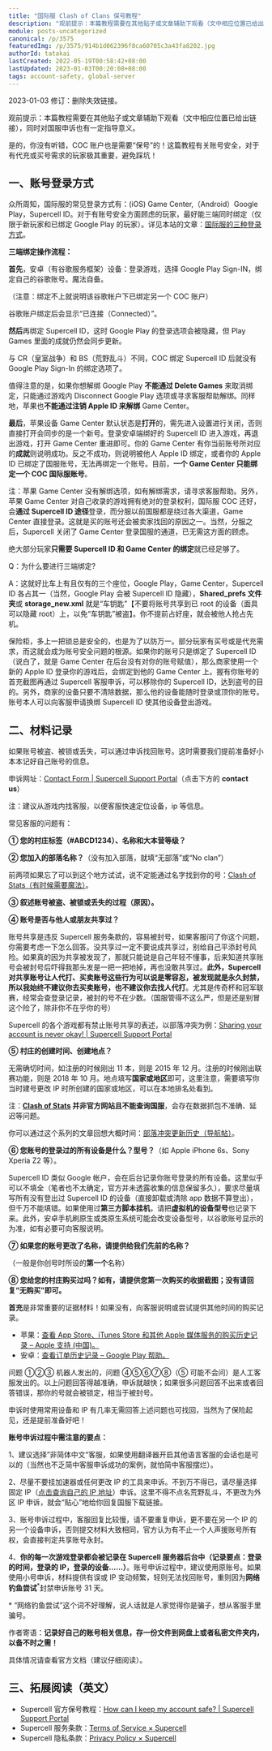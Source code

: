 ```yaml
---
title: "国际服 Clash of Clans 保号教程"
description: "观前提示：本篇教程需要在其他贴子或文章辅助下观看（文中相应位置已给出链接），同时对国服申诉也有一定指导意义。是的，你没有听错，COC 账户也是需要”保号”的！这篇教程有关账号安全，对于有代充或买号需求的玩家极其重要，避免踩坑！"
module: posts-uncategorized
canonical: /p/3575
featuredImg: /p/3575/914b1d062396f8ca60705c3a43fa8202.jpg
authorId: tatakai
lastCreated: 2022-05-19T00:58:42+08:00
lastUpdated: 2023-01-03T00:20:08+08:00
tags: account-safety, global-server
---
```


<PostHistory>
2023-01-03 修订：删除失效链接。
</PostHistory>

观前提示：本篇教程需要在其他贴子或文章辅助下观看（文中相应位置已给出链接），同时对国服申诉也有一定指导意义。

是的，你没有听错，COC 账户也是需要“保号”的！这篇教程有关账号安全，对于有代充或买号需求的玩家极其重要，避免踩坑！

## 一、账号登录方式

众所周知，国际服的常见登录方式有：(iOS) Game Center,（Android）Google Play，Supercell ID。对于有账号安全方面顾虑的玩家，最好能三端同时绑定（仅限于新玩家和已绑定 Google Play 的玩家）。详见本站的文章：[国际服的三种登录方式](/p/3114)。

**三端绑定操作流程：**

**首先**，安卓（有谷歌服务框架）设备：登录游戏，选择 Google Play Sign-IN，绑定自己的谷歌账号。魔法自备。

<Pic src="/p/3575/914b1d062396f8ca60705c3a43fa8202.jpg" width="780" height="570" alt="" />

（注意：绑定不上就说明该谷歌帐户下已绑定另一个 COC 账户）

谷歌账户绑定后会显示“已连接（Connected）”。

**然后**再绑定 Supercell ID，这时 Google Play 的登录选项会被隐藏，但 Play Games 里面的成就仍然会同步更新。

与 CR（皇室战争）和 BS（荒野乱斗）不同，COC 绑定 Supercell ID 后就没有 Google Play Sign-In 的绑定选项了。

<Pic src="/p/3575/ee447c5af4b1972f653994ff9d217ad0.png" width="960" height="432" caption="Supercell ID 登录图" alt="" />

值得注意的是，如果你想解绑 Google Play **不能通过 Delete Games** 来取消绑定，只能通过游戏内 Disconnect Google Play 选项或寻求客服帮助解绑。同样地，苹果也**不能通过注销 Apple ID 来解绑** Game Center。

<Pic src="/p/3575/3a10520fb82aa36dae99d681d7b0dfdb.png" width="892" height="960" alt="" />

**最后**，苹果设备 Game Center 默认状态是**打开**的，需先进入设置进行关闭，否则直接打开会同步的是一个新号。登录安卓端绑好的 Supercell ID 进入游戏，再退出游戏，打开 Game Center 重进即可。你的 Game Center 有你当前账号所对应的**成就**则说明成功。反之不成功，则说明被他人 Apple ID 绑定，或者你的 Apple ID 已绑定了国服账号，无法再绑定一个账号。目前，**一个 Game Center 只能绑定一个 COC 国际服账号**。

<Pic src="/p/3575/2ea76b3cec54a11c9970c7b547af7604.png" width="501" height="576" alt="" />

注：苹果 Game Center 没有解绑选项，如有解绑需求，请寻求客服帮助。另外，苹果 Game Center 对自己收录的游戏拥有绝对的登录权利，国际服 COC 还好，会**通过 Supercell ID 途径**登录，而分服以前国服都是绕过各大渠道，Game Center 直接登录。这就是买的账号还会被卖家找回的原因之一。当然，分服之后，Supercell 关闭了 Game Center 登录国服的通道，已无需这方面的顾虑。

绝大部分玩家**只需要 Supercell ID 和 Game Center 的绑定**就已经足够了。

<Pic src="/p/3575/1d93c085e9e4fd014669c0f8772d8a2a.png" width="1366" height="487" caption="国际服 COC 登录渠道示意图，storage.xml 这里应为 storage_new.xml" alt="" />

Q：为什么要进行三端绑定?

A：这就好比车上有且仅有的三个座位，Google Play，Game Center，Supercell ID 各占其一（当然，Google Play 会被 Supercell ID 隐藏），**Shared_prefs 文件夹**或 **storage_new.xml** 就是“车钥匙”【不要将账号共享到已 root 的设备（面具可以隐藏 root）上，以免“车钥匙”被盗】。你不提前占好座，就会被他人抢占先机。

保险柜，多上一把锁总是安全的，也是为了以防万一。部分玩家有买号或是代充需求，而这就会成为账号安全问题的根源。如果你的账号只是绑定了 Supercell ID（说白了，就是 Game Center 在后台没有对你的账号赋值），那么商家使用一个新的 Apple ID 登录你的游戏后，会绑定到他的 Game Center 上。握有你账号的首充截图再通过 Supercell 客服申诉，可以移除你的 Supercell ID，达到盗号的目的。另外，商家的设备只要不清除数据，那么他的设备能随时登录或顶你的账号。账号本人可以向客服申请换绑 Supercell ID 使其他设备登出游戏。

## 二、材料记录

如果账号被盗、被锁或丢失，可以通过申诉找回账号。这时需要我们提前准备好小本本记好自己账号的信息。

申诉网址：[Contact Form | Supercell Support Portal](https://help.supercellsupport.com/clash-of-clans/en/articles/contact-form.html)（点击下方的 **contact us**）

注：建议从游戏内找客服，以便客服快速定位设备，ip 等信息。

常见客服的问题有：

<Pic src="/p/3575/df15ee193b82b201a858fbefd3e815c4.jpg" width="450" height="768" alt="" />

**① 您的村庄标签（#ABCD1234）、名称和大本营等级？**

**② 您加入的部落名称？**（没有加入部落，就填“无部落”或“No clan”）

前两项如果忘了可以到这个地方试试，说不定能通过名字找到你的号：[Clash of Stats（有时候需要魔法）](https://www.clashofstats.com/cn)。

**③ 叙述账号被盗、被锁或丢失的过程（原因）。**

**④ 账号是否与他人或朋友共享过？**

账号共享是违反 Supercell 服务条款的，容易被封号，如果客服问了你这个问题，你需要考虑一下怎么回答。没共享过一定不要说成共享过，别给自己平添封号风险。如果真的因为共享被发现了，那就只能说是自己年轻不懂事，后来知道共享账号会被封号后吓得我那头发是一把一把地掉，再也没敢共享过。**此外，Supercell 对共享账号让人代打、买卖账号这些行为可以说是零容忍，被发现就是永久封禁，所以我始终不建议你去买卖账号，也不建议你去找人代打**。尤其是传奇杯和冠军联赛，经常会查登录记录，被封的号不在少数。（国服管得不这么严，但是还是别冒这个险了，除非你不在乎你的号）

Supercell 的各个游戏都有禁止账号共享的表述，以部落冲突为例：[Sharing your account is never okay! | Supercell Support Portal](https://help.supercellsupport.com/clash-of-clans/en/articles/sharing-your-account-is-never-ok.html)

**⑤ 村庄的创建时间、创建地点？**

无需确切时间，如注册的时候刚出 11 本，则是 2015 年 12 月。注册的时候刚出联赛功能，则是 2018 年 10 月。地点填写**国家或地区**即可，这里注意，需要填写你当时建号更改 IP 时所创建的国家或地区，可以在本地排名处看到。

注：**[Clash of Stats](https://www.clashofstats.com/cn) 并非官方网站且不能查询国服**，会存在数据抓包不准确、延迟等问题。

你可以通过这个系列的文章回想大概时间：[部落冲突更新历史（导航帖）](/p/1384)。

**⑥ 您账号的登录过的所有设备是什么？型号？**（如 Apple iPhone 6s、Sony Xperia Z2 等）。

Supercell ID 类似 Google 帐户，会在后台记录你账号登录的所有设备。这里似乎可以不填全（笔者也不太确定，官方并未透露收集的信息保留多久），要求尽量填写所有没有登出过 Supercell ID 的设备（直接卸载或清除 app 数据不算登出），但千万不能填错。如果使用过**第三方脚本挂机**，请把**虚拟机的设备型号**也记录下来。此外，安卓手机刷原生或类原生系统可能会改变设备型号，以谷歌账号显示的为准，如有必要可向客服说明。

**⑦ 如果您的账号更改了名称，请提供给我们先前的名称？**

（一般是你创号时所设的**第一个**名称）

**⑧ 您给您的村庄购买过吗？如有，请提供您第一次购买的收据截图；没有请回复“无购买”即可。**

**首充**是非常重要的证据材料！如果没有，向客服说明或尝试提供其他时间的购买记录。

- 苹果：[查看 App Store、iTunes Store 和其他 Apple 媒体服务的购买历史记录 – Apple 支持 (中国)。](https://support.apple.com/zh-cn/HT204088)
- 安卓：[查看订单历史记录 – Google Play 帮助。](https://support.google.com/googleplay/answer/2850369)

问题 ①②③ 机器人发出的，问题 ④⑤⑥⑦⑧（⑤ 可能不会问）是人工客服发出的。以上问题回答得越准确，申诉就越快；如果很多问题回答不出来或者回答错误，那你的号就会被锁定，相当于被封号。

申诉时使用常用设备和 IP 有几率无需回答上述问题也可找回，当然为了保险起见，还是提前准备好吧！

**账号申诉过程中需注意的要点：**

1、建议选择”非简体中文“客服，如果使用翻译器开启其他语言客服的会话也是可以的（当然也不乏简中客服申诉成功的案例，就怕简中客服摆烂）。

2、尽量不要挂加速器或任何更改 IP 的工具来申诉。不到万不得已，请尽量选择固定 IP（[点击查询自己的 IP 地址](http://ip111.cn/)）申诉。这里不得不点名荒野乱斗，不更改为外区 IP 申诉，就会“贴心”地给你回复国服下载链接。

3、账号申诉过程中，客服回复比较慢，请不要重复申诉，更不要在另一个 IP 的另一个设备申诉，否则提交材料大致相同，官方认为有不止一个人声援账号所有权，会直接判定共享账号永封。

4、**你的每一次游戏登录都会被记录在 Supercell 服务器后台中（记录要点：登录的时间，登录的 IP，登录的设备……）**。账号申诉过程中，建议使用原账号。如果使用小号申诉，材料提供有误或 IP 变动频繁，轻则无法找回账号，重则因为**网络钓鱼尝试**<sup>*</sup>封禁申诉账号 31 天。

\* “网络钓鱼尝试”这个词不好理解，说人话就是人家觉得你是骗子，想从客服手里骗号。 

<Pic src="/p/3575/3ad80baf2d37fb6833ebbb7031fd177a.jpg" width="913" height="653" alt="" />

作者寄语：**记录好自己的账号相关信息，存一份文件到网盘上或者私密文件夹内，以备不时之需！**

具体情况请查看官方文档（建议仔细阅读）。

## 三、拓展阅读（英文）

- Supercell 官方保号教程：[How can I keep my account safe? | Supercell Support Portal](https://support.supercell.com/clash-of-clans/en/articles/how-can-i-keep-my-account-safe.html)
- Supercell 服务条款：[Terms of Service × Supercell](https://supercell.com/en/terms-of-service/)
- Supercell 隐私条款：[Privacy Policy × Supercell](https://supercell.com/en/privacy-policy/)